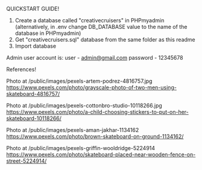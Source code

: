 QUICKSTART GUIDE!

1. Create a database called "creativecruisers" in PHPmyadmin (alternatively, in .env change DB_DATABASE value to the name of the database in PHPmyadmin)
2. Get "creativecruisers.sql" database from the same folder as this readme
3. Import database

Admin user account is: 
user - admin@gmail.com
password - 12345678

References!

Photo at /public/images/pexels-artem-podrez-4816757.jpg
https://www.pexels.com/photo/grayscale-photo-of-two-men-using-skateboard-4816757/

Photo at /public/images/pexels-cottonbro-studio-10118266.jpg
https://www.pexels.com/photo/a-child-choosing-stickers-to-put-on-her-skateboard-10118266/

Photo at /public/images/pexels-aman-jakhar-1134162
https://www.pexels.com/photo/brown-skateboard-on-ground-1134162/

Photo at /public/images/pexels-griffin-wooldridge-5224914
https://www.pexels.com/photo/skateboard-placed-near-wooden-fence-on-street-5224914/
